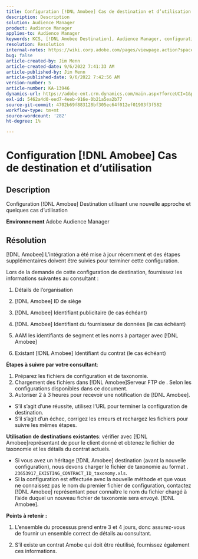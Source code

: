 ```yaml
---
title: Configuration [!DNL Amobee] Cas de destination et d’utilisation
description: Description
solution: Audience Manager
product: Audience Manager
applies-to: Audience Manager
keywords: KCS, [!DNL Amobee Destination], Audience Manager, configuration
resolution: Resolution
internal-notes: https://wiki.corp.adobe.com/pages/viewpage.action?spaceKey=MCPI&title=Turn+Amobee+-+AAM+Destination
bug: false
article-created-by: Jim Menn
article-created-date: 9/6/2022 7:41:33 AM
article-published-by: Jim Menn
article-published-date: 9/6/2022 7:42:56 AM
version-number: 5
article-number: KA-13946
dynamics-url: https://adobe-ent.crm.dynamics.com/main.aspx?forceUCI=1&pagetype=entityrecord&etn=knowledgearticle&id=1aac9553-b72d-ed11-9db1-0022480866ad
exl-id: 5462a4d0-eed7-4eeb-916e-0b21a5ea2b77
source-git-commit: 4702b69f883128bf305ec64f012ef01903f3f582
workflow-type: tm+mt
source-wordcount: '282'
ht-degree: 1%

---
```


# Configuration [!DNL Amobee] Cas de destination et d’utilisation

## Description


Configuration [!DNL Amobee] Destination utilisant une nouvelle approche et quelques cas d’utilisation

<b>Environnement</b>
Adobe Audience Manager


## Résolution


[!DNL Amobee] L’intégration a été mise à jour récemment et des étapes supplémentaires doivent être suivies pour terminer cette configuration.

Lors de la demande de cette configuration de destination, fournissez les informations suivantes au consultant :

1. Détails de l’organisation

2. [!DNL Amobee] ID de siège

3. [!DNL Amobee] Identifiant publicitaire (le cas échéant)

4. [!DNL Amobee] Identifiant du fournisseur de données (le cas échéant)

5. AAM les identifiants de segment et les noms à partager avec [!DNL Amobee]

6. Existant [!DNL Amobee] Identifiant du contrat (le cas échéant)

<b>Étapes à suivre par votre consultant</b>:

1. Préparez les fichiers de configuration et de taxonomie.
2. Chargement des fichiers dans [!DNL Amobee]Serveur FTP de . Selon les configurations disponibles dans ce document.
3. Autoriser 2 à 3 heures pour recevoir une notification de [!DNL Amobee].


- S’il s’agit d’une réussite, utilisez l’URL pour terminer la configuration de destination.
- S’il s’agit d’un échec, corrigez les erreurs et rechargez les fichiers pour suivre les mêmes étapes.


<b>Utilisation de destinations existantes</b>: vérifier avec [!DNL Amobee]représentant de pour le client donné et obtenez le fichier de taxonomie et les détails du contrat actuels.

- Si vous avez un héritage [!DNL Amobee] destination (avant la nouvelle configuration), nous devons charger le fichier de taxonomie au format . `23653917_EXISTING_CONTRACT_ID_taxonomy.xls`.
- Si la configuration est effectuée avec la nouvelle méthode et que vous ne connaissez pas le nom du premier fichier de configuration, contactez [!DNL Amobee] représentant pour connaître le nom du fichier chargé à l’aide duquel un nouveau fichier de taxonomie sera envoyé. [!DNL Amobee].


<b>Points à retenir :</b>

1. L’ensemble du processus prend entre 3 et 4 jours, donc assurez-vous de fournir un ensemble correct de détails au consultant.

2. S’il existe un contrat Amobe qui doit être réutilisé, fournissez également ces informations.
